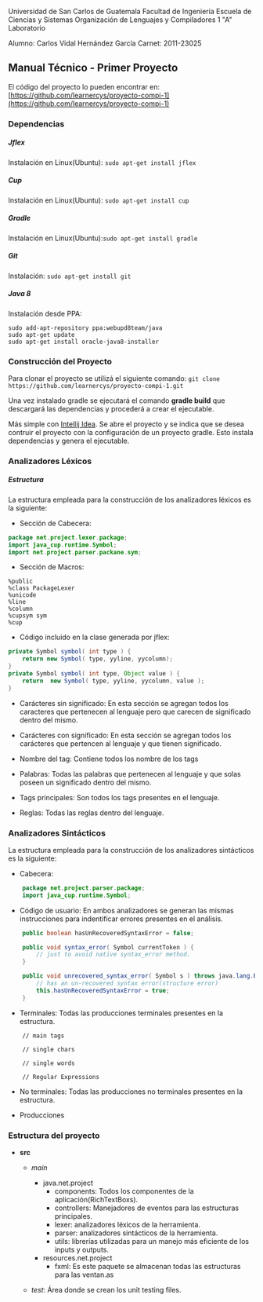 Universidad de San Carlos de Guatemala
Facultad de Ingeniería
Escuela de Ciencias y Sistemas
Organización de Lenguajes y Compiladores 1 "A"
Laboratorio

Alumno: Carlos Vidal Hernández García
Carnet: 2011-23025

Manual Técnico - Primer Proyecto
---

El código del proyecto lo pueden encontrar en: [https://github.com/learnercys/proyecto-compi-1](https://github.com/learnercys/proyecto-compi-1)

### Dependencias

##### Jflex
Instalación en Linux(Ubuntu): `sudo apt-get install jflex`

##### Cup
Instalación en Linux(Ubuntu): `sudo apt-get install cup`

##### Gradle
Instalación en Linux(Ubuntu):`sudo apt-get install gradle`

##### Git
Instalación: `sudo apt-get install git`

##### Java 8
Instalación desde PPA:
```shell
sudo add-apt-repository ppa:webupd8team/java
sudo apt-get update
sudo apt-get install oracle-java8-installer
```


### Construcción del Proyecto

Para clonar el proyecto se utilizá el siguiente comando:
	`git clone https://github.com/learnercys/proyecto-compi-1.git`

Una vez instalado gradle se ejecutará el comando **gradle build** que descargará las dependencias y procederá a crear el ejecutable.

Más simple con [Intellij Idea](https://www.jetbrains.com/idea/). Se abre el proyecto y se indica que se desea contruir el proyecto con la configuración de un proyecto gradle. Esto instala dependencias y genera el ejecutable.


### Analizadores Léxicos
##### Estructura

La estructura empleada para la construcción de los analizadores léxicos es la siguiente:

- Sección de Cabecera:
```java
package net.project.lexer.package;
import java_cup.runtime.Symbol;
import net.project.parser.packane.sym;
```

- Sección de Macros:
```jflex
%public
%class PackageLexer
%unicode
%line
%column
%cupsym sym
%cup
```

- Código incluido en la clase generada por jflex:
```java
private Symbol symbol( int type ) {
	return new Symbol( type, yyline, yycolumn);
}
private Symbol symbol( int type, Object value ) {
    return  new Symbol( type, yyline, yycolumn, value );
}
```

- Carácteres sin significado:
En esta sección se agregan todos los caracteres que pertenecen al lenguaje pero que carecen de significado dentro del mismo.

- Carácteres con significado:
En esta sección se agregan todos los carácteres que pertencen al lenguaje y que tienen significado.

- Nombre del tag:
Contiene todos los nombre de los tags

- Palabras:
Todas las palabras que pertenecen al lenguaje y que solas poseen un significado dentro del mismo.

- Tags principales:
Son todos los tags presentes en el lenguaje.

- Reglas:
Todas las reglas dentro del lenguaje.

### Analizadores Sintácticos

La estructura empleada para la construcción de los analizadores sintácticos es la siguiente:

- Cabecera:
```java
    package net.project.parser.package;
    import java_cup.runtime.Symbol;
```

- Código de usuario:
En ambos analizadores se generan las mismas instrucciones para indentificar errores presentes en el análisis.
```java
    public boolean hasUnRecoveredSyntaxError = false;

    public void syntax_error( Symbol currentToken ) {
        // just to avoid native syntax_error method.
    }

    public void unrecovered_syntax_error( Symbol s ) throws java.lang.Exception {
        // has an un-recovered syntax error(structure error)
        this.hasUnRecoveredSyntaxError = true;
    }
```

- Terminales:
Todas las producciones terminales presentes en la estructura.
```
	// main tags

	// single chars

    // single words

    // Regular Expressions
```

- No terminales:
Todas las producciones no terminales presentes en la estructura.

- Producciones

### Estructura del proyecto
- **src**
    - *main*
    	- java.net.project
    		- components: Todos los componentes de la aplicación(RichTextBoxs).
            - controllers: Manejadores de eventos para las estructuras principales.
            - lexer: analizadores léxicos de la herramienta.
            - parser: analizadores sintácticos de la herramienta.
            - utils: librerías utilizadas para un manejo más eficiente de los inputs y outputs.
    	- resources.net.project
    		+ fxml: Es este paquete se almacenan todas las estructuras para las ventan.as

    - *test*: Área donde se crean los unit testing files.

